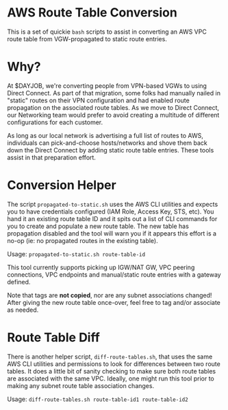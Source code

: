 # AWS Route Table Conversion

This is a set of quickie `bash` scripts to assist in converting an AWS VPC route table from VGW-propagated to static route entries.

# Why?

At $DAYJOB, we're converting people from VPN-based VGWs to using Direct Connect.  As part of that migration, some folks had manually nailed in "static" routes on their VPN configuration and had enabled route propagation on the associated route tables.  As we move to Direct Connect, our Networking team would prefer to avoid creating a multitude of different configurations for each customer.

As long as our local network is advertising a full list of routes to AWS, individuals can pick-and-choose hosts/networks and shove them back down the Direct Connect by adding static route table entries.  These tools assist in that preparation effort.

# Conversion Helper

The script `propagated-to-static.sh` uses the AWS CLI utilities and expects you to have credentials configured (IAM Role, Access Key, STS, etc).  You hand it an existing route table ID and it spits out a list of CLI commands for you to create and populate a new route table.  The new table has propagation disabled and the tool will warn you if it appears this effort is a no-op (ie: no propagated routes in the existing table).

Usage: `propagated-to-static.sh route-table-id`

This tool currently supports picking up IGW/NAT GW, VPC peering connections, VPC endpoints and manual/static route entries with a gateway defined.

Note that tags are **not copied**, nor are any subnet associations changed!  After giving the new route table once-over, feel free to tag and/or associate as needed.

# Route Table Diff

There is another helper script, `diff-route-tables.sh`, that uses the same AWS CLI utilities and permissions to look for differences between two route tables.  It does a little bit of sanity checking to make sure both route tables are associated with the same VPC.  Ideally, one might run this tool prior to making any subnet route table association changes.

Usage: `diff-route-tables.sh route-table-id1 route-table-id2`

